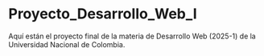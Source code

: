 # Proyecto_Desarrollo_Web_I
Aquí están el proyecto final de la materia de Desarrollo Web (2025-1) de la Universidad Nacional de Colombia.
